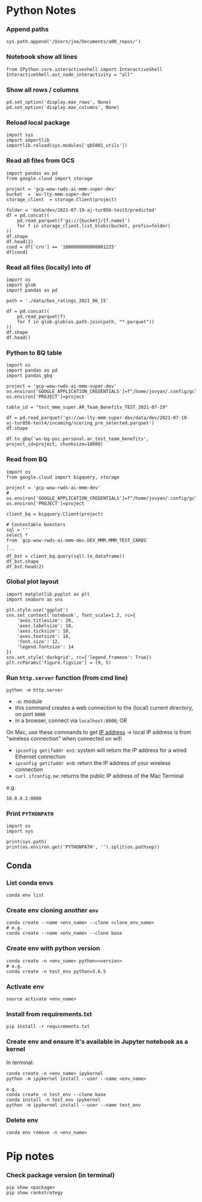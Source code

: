 # Python Notes

### Append paths
```
sys.path.append('/Users/joe/Documents/a00_repos/')
```

### Notebook show all lines
```
from IPython.core.interactiveshell import InteractiveShell
InteractiveShell.ast_node_interactivity = "all"
```

### Show all rows / columns
```
pd.set_option('display.max_rows', None)
pd.set_option('display.max_columns', None)
```

### Reload local package
```
import sys
import importlib
importlib.reload(sys.modules['qb5001_utils'])
```

### Read all files from GCS
```
import pandas as pd
from google.cloud import storage

project = 'gcp-wow-rwds-ai-mmm-super-dev'
bucket  = 'wx-lty-mmm-super-dev'
storage_client  = storage.Client(project)

folder = 'data/dev/2021-07-19-aj-tur856-test5/predicted'
df = pd.concat((
    pd.read_parquet(f'gs://{bucket}/{f.name}')
    for f in storage_client.list_blobs(bucket, prefix=folder)
))
df.shape
df.head(2)
cond = df['crn'] == '1000000000000001225'
df[cond]
```

### Read all files (locally) into df
```
import os
import glob
import pandas as pd

path = './data/bws_ratings_2021_06_15'

df = pd.concat((
    pd.read_parquet(f)
    for f in glob.glob(os.path.join(path, "*.parquet"))
))
df.shape
df.head()
```

### Python to BQ table
```
import os
import pandas as pd
import pandas_gbq

project = 'gcp-wow-rwds-ai-mmm-super-dev'
os.environ['GOOGLE_APPLICATION_CREDENTIALS']=f"/home/jovyan/.config/gcloud/legacy_credentials/{os.getenv('JUPYTERHUB_USER')}/adc.json"
os.environ['PROJECT']=project

table_id = "test_mmm_super.AR_Team_Benefits_TEST_2021-07-19"

df = pd.read_parquet('gs://wx-lty-mmm-super-dev/data/dev/2021-07-19-aj-tur856-test4/incoming/scoring_pre_selected.parquet')
df.shape

df.to_gbq('wx-bq-poc.personal.ar_test_team_benefits', project_id=project, chunksize=10000)
```

### Read from BQ
```
import os
from google.cloud import bigquery, storage

project = 'gcp-wow-rwds-ai-mmm-dev'
# os.environ['GOOGLE_APPLICATION_CREDENTIALS']=f"/home/jovyan/.config/gcloud/legacy_credentials/{os.getenv('JUPYTERHUB_USER')}/adc.json"
os.environ['PROJECT']=project

client_bq = bigquery.Client(project)

# Contestable boosters
sql = '''
select *
from `gcp-wow-rwds-ai-mmm-dev.DEV_MMM.MMM_TEST_CARDS`
;
'''
df_bst = client_bq.query(sql).to_dataframe()
df_bst.shape
df_bst.head(2)
```

### Global plot layout
```
import matplotlib.pyplot as plt
import seaborn as sns

plt.style.use('ggplot')
sns.set_context('notebook', font_scale=1.2, rc={
    'axes.titlesize': 20,
    'axes.labelsize': 18,
    'axes.ticksize': 18,
    'axes.textsize': 18,
    'font.size': 12,
    'legend.fontsize': 14
})
sns.set_style('darkgrid', rc={'legend.frameon': True})
plt.rcParams['figure.figsize'] = (9, 5)
```

### Run `http.server` function (from cmd line)
```
python -m http.server
```
- `-m`: module
- this command creates a web connection to the (local) current directory, on port `8000`
- in a browser, connect via `localhost:8000`; OR

On Mac, use these commands to get [IP address](https://constellix.com/news/what-is-my-ip-address)
-> local IP address is from "wireless connection" when connected on wifi
- `ipconfig getifaddr en1`: system will return the IP address for a wired Ethernet connection
- `ipconfig getifaddr en0`: return the IP address of your wireless connection
- `curl ifconfig.me`: returns the public IP address of the Mac Terminal

e.g.
```
10.0.0.2:8000
```

### Print `PYTHONPATH`
```
import os
import sys

print(sys.path)
print(os.environ.get('PYTHONPATH', '').split(os.pathsep))
```

## Conda

### List conda envs
```
conda env list
```

### Create env cloning another `env`
```
conda create --name <env_name> --clone <clone_env_name>
# e.g.
conda create --name <env_name> --clone base
```

### Create env with python version
```
conda create -n <env_name> python=<version>
# e.g.
conda create -n test_env python=3.6.5
```

### Activate env
```
source activate <env_name>
```

### Install from requirements.txt
```
pip install -r requirements.txt
```

### Create env and ensure it's available in Jupyter notebook as a kernel

In terminal:
```
conda create -n <env_name> ipykernel
python -m ipykernel install --user --name <env_name>

e.g.
conda create -n test_env --clone base
conda install -n test_env ipykernel
python -m ipykernel install --user --name test_env
```

### Delete env
```
conda env remove -n <env_name>
```

# Pip notes

### Check package version (in terminal)
```
pip show <package>
pip show rankstrategy
```
